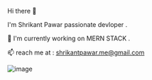  Hi there 👋
 
 
 I'm Shrikant Pawar passionate devloper .

 
🔭 I'm currently working on MERN STACK .



 📫 reach me at : shrikantpawar.me@gmail.com

![image](https://github.com/shriikantpawar/shriikantpawar/assets/115066024/14be0645-e2b6-496d-a3f9-e666f119a1d2)

